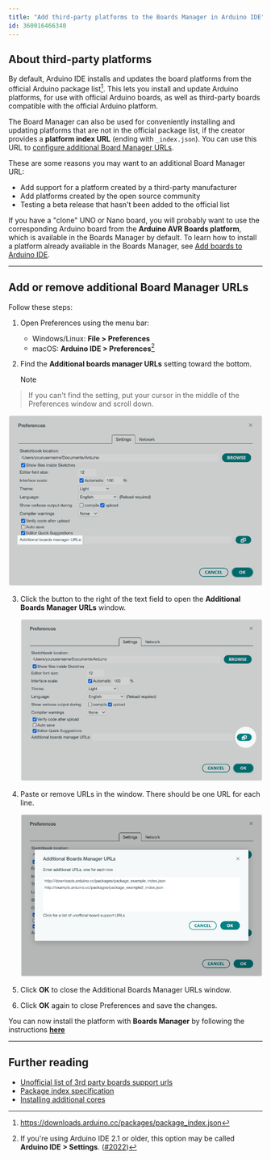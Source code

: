 ```yaml
---
title: "Add third-party platforms to the Boards Manager in Arduino IDE"
id: 360016466340
---
```


## About third-party platforms

By default, Arduino IDE installs and updates the board platforms from the official Arduino package list[^1]. This lets you install and update Arduino platforms, for use with official Arduino boards, as well as third-party boards compatible with the official Arduino platform.

The Board Manager can also be used for conveniently installing and updating platforms that are not in the official package list, if the creator provides a **platform index URL** (ending with `_index.json`). You can use this URL to [configure additional Board Manager URLs](#add-or-remove).

These are some reasons you may want to an additional Board Manager URL:

* Add support for a platform created by a third-party manufacturer
* Add platforms created by the open source community
* Testing a beta release that hasn't been added to the official list

If you have a "clone" UNO or Nano board, you will probably want to use the corresponding Arduino board from the **Arduino AVR Boards platform**, which is available in the Boards Manager by default. To learn how to install a platform already available in the Boards Manager, see [Add boards to Arduino IDE](https://support.arduino.cc/hc/en-us/articles/360016119519-Add-boards-to-Arduino-IDE).

[^1]: <https://downloads.arduino.cc/packages/package_index.json>

---

<a id="add-or-remove"></a>

## Add or remove additional Board Manager URLs

Follow these steps:

1. Open Preferences using the menu bar:

   * Windows/Linux: **File > Preferences**
   * macOS: **Arduino IDE > Preferences**[^2]

   [^2]: If you're using Arduino IDE 2.1 or older, this option may be called **Arduino IDE > Settings**. ([#2022](https://github.com/arduino/arduino-ide/issues/2022))

2. Find the **Additional boards manager URLs** setting toward the bottom.

   > [!NOTE]
> If you can't find the setting, put your cursor in the middle of the Preferences window and scroll down.

   ![Preferences, the text "Additional boards manager URLs" is highlighted.](img/ide2-preferences-board-manager-urls.png)

3. Click the button to the right of the text field to open the **Additional Boards Manager URLs** window.

   ![Preferences, a button with an application window icon is highlighted.](img/ide2-preferences-board-manager-urls-2.png)

4. Paste or remove URLs in the window. There should be one URL for each line.

   ![The Additional Boards Manager URLs window.](img/ide2-preferences-board-manager-urls-3.png)

5. Click **OK** to close the Additional Boards Manager URLs window.

6. Click **OK** again to close Preferences and save the changes.

You can now install the platform with **Boards Manager** by following the instructions [**here**](https://docs.arduino.cc/software/ide-v2/tutorials/ide-v2-board-manager)

---

## Further reading

* [Unofficial list of 3rd party boards support urls](https://github.com/arduino/Arduino/wiki/Unofficial-list-of-3rd-party-boards-support-urls)
* [Package index specification](https://arduino.github.io/arduino-cli/0.32/package_index_json-specification/)
* [Installing additional cores](https://docs.arduino.cc/learn/starting-guide/cores)
